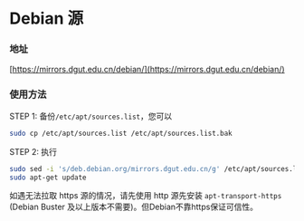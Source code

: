 # Debian 源

### 地址

[https://mirrors.dgut.edu.cn/debian/](https://mirrors.dgut.edu.cn/debian/)

### 使用方法

STEP 1: 备份`/etc/apt/sources.list`，您可以

```bash
sudo cp /etc/apt/sources.list /etc/apt/sources.list.bak
```

STEP 2: 执行

```bash
sudo sed -i 's/deb.debian.org/mirrors.dgut.edu.cn/g' /etc/apt/sources.list
sudo apt-get update
```

<div class="warning">

如遇无法拉取 https 源的情况，请先使用 http 源先安装 `apt-transport-https` \(Debian Buster 及以上版本不需要\)。但Debian不靠https保证可信性。
</div>



